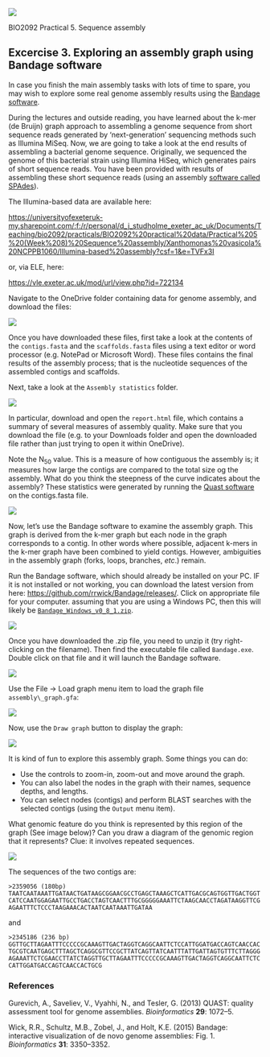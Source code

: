 ![](./media/image1.gif)

BIO2092 Practical 5. Sequence assembly

## Excercise 3. Exploring an assembly graph using Bandage software

In case you finish the main assembly tasks with lots of time to spare,
you may wish to explore some real genome assembly results using the
[Bandage software](https://doi.org/10.1093/bioinformatics/btv383).

During the lectures and outside reading, you have learned about the
k-mer (de Bruijn) graph approach to assembling a genome sequence from
short sequence reads generated by ‘next-generation’ sequencing methods
such as Illumina MiSeq. Now, we are going to take a look at the end
results of assembling a bacterial genome sequence. 
Originally, we sequenced the genome of this bacterial strain using Illumina HiSeq,
which generates pairs of short sequence reads. You have been provided with results of
assembling these short sequence reads (using an assembly [software called SPAdes](https://doi.org/10.1089/cmb.2013.0084)).


The Illumina-based data are available here:

https://universityofexeteruk-my.sharepoint.com/:f:/r/personal/d_j_studholme_exeter_ac_uk/Documents/Teaching/bio2092/practicals/BIO2092%20practical%20data/Practical%205%20(Week%208)%20Sequence%20assembly/Xanthomonas%20vasicola%20NCPPB1060/Illumina-based%20assembly?csf=1&e=TVFx3I

or, via ELE, here:

https://vle.exeter.ac.uk/mod/url/view.php?id=722134

Navigate to the OneDrive folder containing data for genome assembly, and download the files:

![](./media/image3.png)

Once you have downloaded these files, first take a look at the contents
of the `contigs.fasta` and the `scaffolds.fasta` files using a text editor or word processor (e.g. NotePad or Microsoft Word).
These files contains the final results of the assembly process; that is the nucleotide sequences of the assembled
contigs and scaffolds. 

Next, take a look at the `Assembly statistics` folder. 

![](./media/assembly-statistics.png)

In particular,
download and open  the `report.html` file, which contains a summary of several measures
of assembly quality. Make sure that you download the file (e.g. to your Downloads folder
and open the downloaded file rather than just trying to open it within OneDrive).

Note the N<sub>50</sub> value. This is a measure of how contiguous the assembly is;
it measures how large the contigs are compared to the total size og the assembly.
What do you think the steepness of the curve indicates about the assembly? These statistics
were generated by running the [Quast software](https://doi.org/10.1093/bioinformatics/btt086)
on the contigs.fasta file.

![](./media/quast.png)

Now, let’s use the Bandage software to examine the assembly graph. This
graph is derived from the k-mer graph but each node in the graph
corresponds to a contig. In other words where possible, adjacent k-mers
in the k-mer graph have been combined to yield contigs. However,
ambiguities in the assembly graph (forks, loops, branches, *etc*.)
remain.

Run the Bandage software, which should already be installed on your PC.
IF it is not installed or not working, you can download the latest version
from here: https://github.com/rrwick/Bandage/releases/. Click on appropriate
file for your computer. assuming that you are using a Windows PC, then this will
likely be [```Bandage_Windows_v0_8_1.zip```](https://github.com/rrwick/Bandage/releases/download/v0.8.1/Bandage_Windows_v0_8_1.zip). 

![](./media/bandage0.png)

Once you have downloaded the .zip file, you need to unzip it (try right-clicking on the filename). Then find the executable
file called ```Bandage.exe```. Double click on that file and it will launch the Bandage software.

![](./media/bandage1.png)

Use the File -&gt; Load graph menu item to load the graph file
`assembly\_graph.gfa`:

![](./media/image4.png)

Now, use the `Draw graph` button to display the graph:

![](./media/image.5.png)

It is kind of fun to explore this assembly graph. Some things you can do:
* Use the controls to zoom-in, zoom-out and move around the graph.
* You can also label the nodes in the graph with their names, sequence depths, and lengths.
* You can select nodes (contigs) and perform BLAST searches with the selected contigs (using the `Output` menu item).

What genomic feature do you think is represented by this region of the graph (See image below)?
Can you draw a diagram of the genomic region that it represents? Clue: it involves
repeated sequences.

![](./media/bandage1.png)

The sequences of the two contigs are:

`>2359056 (180bp) TAATCAATAAATTGATAACTGATAAGCGGAACGCCTGAGCTAAAGCTCATTGACGCAGTGGTTGACTGGTCATCCAATGGAGAATTGCCTGACCTAGTCAACTTTGCGGGGGAAATTCTAAGCAACCTAGATAAGGTTCGAGAATTTCTCCCTAAGAAACACTAATCAATAAATTGATAA`

and

`>2345186 (236 bp)
GGTTGCTTAGAATTTCCCCCGCAAAGTTGACTAGGTCAGGCAATTCTCCATTGGATGACCAGTCAACCACTGCGTCAATGAGCTTTAGCTCAGGCGTTCCGCTTATCAGTTATCAATTTATTGATTAGTGTTTCTTAGGGAGAAATTCTCGAACCTTATCTAGGTTGCTTAGAATTTCCCCCGCAAAGTTGACTAGGTCAGGCAATTCTCCATTGGATGACCAGTCAACCACTGCG`


### References

Gurevich, A., Saveliev, V., Vyahhi, N., and Tesler, G. (2013) QUAST:
quality assessment tool for genome assemblies. *Bioinformatics* **29**:
1072–5.

Wick, R.R., Schultz, M.B., Zobel, J., and Holt, K.E. (2015) Bandage:
interactive visualization of de novo genome assemblies: Fig. 1.
*Bioinformatics* **31**: 3350–3352.

